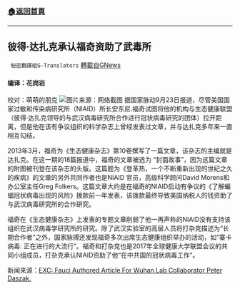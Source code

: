###  [:house:返回首頁](https://github.com/ourhimalayas/txt)
---


## 彼得·达扎克承认福奇资助了武毒所
` 秘密翻譯組G-Translators` [轉載自GNews](https://gnews.org/zh-hans/1551175/)

#### 编译：花岗岩
校对：萌萌的朋克
![](https://assets.gnews.org/wp-content/uploads/2021/09/6-20.jpg)图片来源：网络截图
据国家脉动9月23日报道，尽管美国国家过敏和传染病研究所（NIAID）所长安东尼.福奇试图将他的机构与生态健康联盟（彼得·达扎克领导的与武汉病毒研究所合作进行冠状病毒研究的团体）拉开距离，但是他在该有争议组织的科学杂志上曾经发表过文章，并与达扎克多年来一直相互勾结。

2013年3月，福奇为《生态健康杂志》第10卷撰写了一篇文章，该杂志的主编就是达扎克。在这一期的18篇报道中，福奇的文章被选为 “封面故事”，因为这篇文章的附图被刊登在该杂志的头版。这篇题为《登革热，一个不断重新出现的世纪之久的疾病》的文章的另外共同作者也是NIAID 官员，高级科学顾问David Morens和办公室主任Greg Folkers。这篇文章大约是在福奇的NIAID启动有争议的《了解蝙蝠冠状病毒出现的风险》拨款前一年发表，该拨款最终导致美国纳税人的钱资助了与武汉病毒研究所的合作研究。

福奇在《生态健康杂志》上发表的专题文章削弱了他一再声称的NIAID没有支持该组织在武汉病毒学研究所的研究。除了武汉实验室的高层人员将打杂克描述为“长期合作者”之外，国家脉搏还发现福奇多次出席生态健康组织举办的活动，如“寨卡病毒: 正在进行的大流行”。福奇和打杂克也是2017年全球健康大学联盟会议的共同小组成员，打杂克承认NIAID资助了他“在中共国的冠状病毒工作”。

新闻来源：[EXC: Fauci Authored Article For Wuhan Lab Collaborator Peter Daszak.](https://thenationalpulse.com/exclusive/exc-fauci-authored-article-for-wuhan-lab-collaborator-peter-daszak/)
